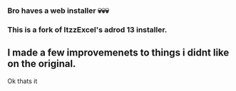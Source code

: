### Bro haves a web installer 💀💀💀
### This is a fork of ItzzExcel's adrod 13 installer.
## I made a few improvemenets to things i didnt like on the original.
Ok thats it
